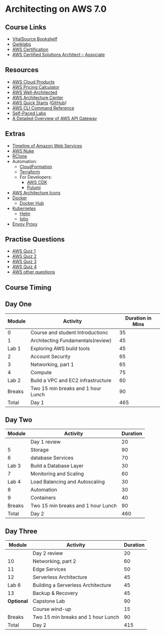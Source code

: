 # Architecting on AWS 7.0

## Course Links

* [VitalSource Bookshelf](https://online.vitalsource.com)
* [Qwiklabs](https://ddls.qwiklabs.com/)
* [AWS Certification](https://aws.amazon.com/certification/)
* [AWS Certified Solutions Architect – Associate](https://aws.amazon.com/certification/certified-solutions-architect-associate/)

## Resources

* [AWS Cloud Products](https://aws.amazon.com/products/)
* [AWS Pricing Calculator](https://calculator.aws/#/)
* [AWS Well-Architected](https://aws.amazon.com/architecture/well-architected/)
* [AWS Architecture Center](https://aws.amazon.com/architecture/)
* [AWS Quick Starts](https://aws.amazon.com/quickstart/) ([GitHub](https://github.com/aws-quickstart/))
* [AWS CLI Command Reference](https://docs.aws.amazon.com/cli/latest/index.html)
* [Self-Paced Labs](https://aws.amazon.com/training/self-paced-labs/)
* [A Detailed Overview of AWS API Gateway](https://www.alexdebrie.com/posts/api-gateway-elements/)

## Extras

* [Timeline of Amazon Web Services](https://en.wikipedia.org/wiki/Timeline_of_Amazon_Web_Services)
* [AWS Nuke](https://github.com/rebuy-de/aws-nuke)
* [RClone](https://rclone.org/)
* Automation:
  * [CloudFormation](https://aws.amazon.com/cloudformation/)
  * [Terraform](https://www.terraform.io/)
  * For Developers:
    * [AWS CDK](https://docs.aws.amazon.com/cdk/latest/guide/home.html)
    * [Pulumi](https://www.pulumi.com/)
* [AWS Architecture Icons](https://aws.amazon.com/architecture/icons/)
* [Docker](https://www.docker.com/)
  * [Docker Hub](https://hub.docker.com/)
* [Kubernetes](https://kubernetes.io/)
  * [Helm](https://helm.sh/)
  * [Istio](https://istio.io/)
* [Envoy Proxy](https://www.envoyproxy.io/)

## Practise Questions

* [AWS Quiz 1](https://amazonmr.au1.qualtrics.com/jfe/form/SV_cBxlHT9WVfsYXrL)
* [AWS Quiz 2](https://amazonmr.au1.qualtrics.com/jfe/form/SV_3b1fFgDyl5f1vbT)
* [AWS Quiz 3](https://amazonmr.au1.qualtrics.com/jfe/form/SV_6lOGY88On739Jid)
* [AWS Quiz 4](https://amazonmr.au1.qualtrics.com/jfe/form/SV_3DzZczjg6FDMaXz)
* [AWS other questions](https://amazonmr.au1.qualtrics.com/jfe/form/SV_bkIygesuUPJ6Wbj)

## Course Timing

## Day One

|Module|Activity|Duration in Mins|
|-|-|-|
| 0|Course and student Introductionc|35|
| 1|Architecting Fundamentals(review)|45|
|Lab 1|Exploring AWS build tools|45|
| 2|Account Security|65|
| 3|Networking, part 1|65|
| 4|Compute|75|
|Lab 2|Build a VPC and EC2 infrastructure|60|
|Breaks|Two 15 min breaks and 1 hour Lunch |90|
|Total|Day 1 |465|

## Day Two

|Module|Activity|Duration|
|-|-|-|
| |Day 1 review|20|
| 5|Storage|90|
| 6|database Services|70|
|Lab 3|Build a Database Layer|30|
| 7|Monitoring and Scaling|60|
|Lab 4|Load Balancing and Autoscaling|30|
| 8|Automation|30|
| 9|Containers|40|
|Breaks|Two 15 min breaks and 1 hour Lunch |90|
|Total|Day 2 |460|

## Day Three

|Module|Activity|Duration|
|-|-|-|
| |Day 2 review|20|
| 10|Networking, part 2|60|
| 11|Edge Services|50|
| 12|Serverless Architecture|45|
|Lab 6|Building a Serverless Architecture|45|
| 13|Backup & Recovery|45|
|**Optional**|Capstone Lab|90|
| |Course wind-up|15|
|Breaks|Two 15 min breaks and 1 hour Lunch |90|
|Total|Day 2 |415|
